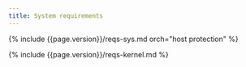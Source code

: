 ```yaml
---
title: System requirements
---
```


{% include {{page.version}}/reqs-sys.md orch="host protection" %}

{% include {{page.version}}/reqs-kernel.md %}